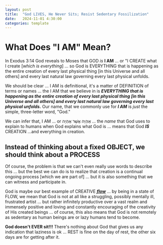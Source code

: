 ```yaml
---
layout: post
title:  "God LIVES, He Never Sits; Resist Sedentary Fossilization"
date:   2024-11-01 4:30:00
categories: template
---
```



# What Does "I AM" Mean?

In Exodus 3:14 God reveals to Moses that GOD *is* **I AM**  ... or "I CREATE what I create [*which is everything*] ... so God is EVERYTHING that is happening as the entire creation of every last physical thing [in this Universe and all others] and every last natural law governing every last physical unfolds.

We should be clear ... I AM is definitional, it's a matter of DEFINITION of terms or names ... the I AM that we believe in is ***EVERYTHING that is happening as the entire creation of every last physical thing [in this Universe and all others] and every last natural law governing every last physical unfolds.***  Our name, that we commonly use for ***I AM*** is *just* the simple, three-letter word, "God."

We can infer that, I AM ... or אֶהְיֶה אֲשֶׁר אֶהְיֶה‎ ... the *name* that God uses to explain to humans when God explains what God is ... means that God ***IS*** CREATION ...and everything in creation. 

## Instead of thinking about a fixed OBJECT, we should think about a PROCESS

Of course, the problem is that we can't even really use words to describe this ... but the best we can do is to realize that creation is a continual ongoing process [which we are part of] ... but it is also something that we can witness and participate in.

God is maybe our best example of CREATIVE [***flow***](https://youtu.be/7dSzKnf5WWg) ... by being in a state of FLOW, we mean that God is not at all like a struggling, possibly mentally ill, frustrated artist ... but rather infinitely productive over a vast realm and immensely positive and loving and constantly encouraging of the creativity of His created beings ... of course, this also means that God is not remotely as sedentary as human beings are or lazy humans tend to become. 

**God doesn't EVER sit!!!** There's nothing about God that gives us any indication that laziness is ok ... REST is fine on the day of rest, the other six days are for getting after it.
